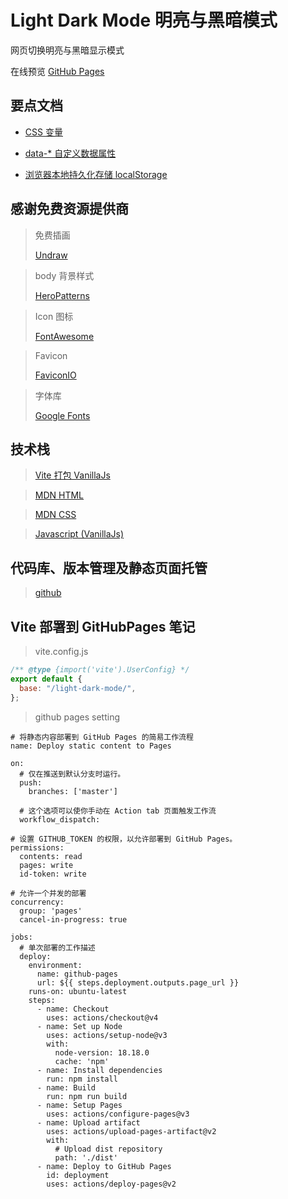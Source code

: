 # Light Dark Mode 明亮与黑暗模式

网页切换明亮与黑暗显示模式

在线预览 [GitHub Pages](https://azir-dev.github.io/light-dark-mode/)

## 要点文档

- [CSS 变量](https://developer.mozilla.org/zh-CN/docs/Web/CSS/Using_CSS_custom_properties)

- [data-\* 自定义数据属性](https://developer.mozilla.org/zh-CN/docs/Web/HTML/Global_attributes/data-*)

- [浏览器本地持久化存储 localStorage](https://developer.mozilla.org/zh-CN/docs/Web/API/Window/localStorage)

## 感谢免费资源提供商

> 免费插画
>
> [Undraw](https://undraw.co/illustrations)

> body 背景样式
>
> [HeroPatterns](https://heropatterns.com/)

> Icon 图标
>
> [FontAwesome](https://fontawesome.com/icons?d=gallery&q=close&m=free)

> Favicon
>
> [FaviconIO](https://favicon.io/)

> 字体库
>
> [Google Fonts](https://fonts.google.com)

## 技术栈

> [Vite 打包 VanillaJs](https://cn.vitejs.dev/)

> [MDN HTML](https://developer.mozilla.org/zh-CN/docs/Learn/HTML)

> [MDN CSS](https://developer.mozilla.org/zh-CN/docs/Learn/CSS)

> [Javascript (VanillaJs)](https://developer.mozilla.org/zh-CN/docs/Learn/JavaScript)

## 代码库、版本管理及静态页面托管

> [github](https://github.com/)

## Vite 部署到 GitHubPages 笔记

> vite.config.js

```js
/** @type {import('vite').UserConfig} */
export default {
  base: "/light-dark-mode/",
};
```

> github pages setting

```
# 将静态内容部署到 GitHub Pages 的简易工作流程
name: Deploy static content to Pages

on:
  # 仅在推送到默认分支时运行。
  push:
    branches: ['master']

  # 这个选项可以使你手动在 Action tab 页面触发工作流
  workflow_dispatch:

# 设置 GITHUB_TOKEN 的权限，以允许部署到 GitHub Pages。
permissions:
  contents: read
  pages: write
  id-token: write

# 允许一个并发的部署
concurrency:
  group: 'pages'
  cancel-in-progress: true

jobs:
  # 单次部署的工作描述
  deploy:
    environment:
      name: github-pages
      url: ${{ steps.deployment.outputs.page_url }}
    runs-on: ubuntu-latest
    steps:
      - name: Checkout
        uses: actions/checkout@v4
      - name: Set up Node
        uses: actions/setup-node@v3
        with:
          node-version: 18.18.0
          cache: 'npm'
      - name: Install dependencies
        run: npm install
      - name: Build
        run: npm run build
      - name: Setup Pages
        uses: actions/configure-pages@v3
      - name: Upload artifact
        uses: actions/upload-pages-artifact@v2
        with:
          # Upload dist repository
          path: './dist'
      - name: Deploy to GitHub Pages
        id: deployment
        uses: actions/deploy-pages@v2
```
